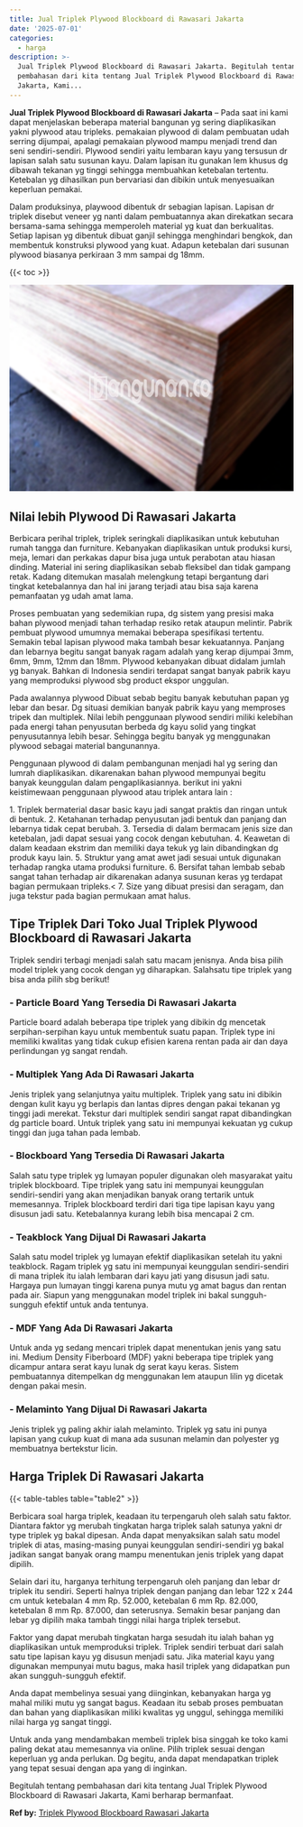 ```yaml
---
title: Jual Triplek Plywood Blockboard di Rawasari Jakarta
date: '2025-07-01'
categories:
  - harga
description: >-
  Jual Triplek Plywood Blockboard di Rawasari Jakarta. Begitulah tentang
  pembahasan dari kita tentang Jual Triplek Plywood Blockboard di Rawasari
  Jakarta, Kami...
---
```


**Jual Triplek Plywood Blockboard di Rawasari Jakarta** – Pada saat ini kami dapat menjelaskan beberapa material bangunan yg sering diaplikasikan yakni plywood atau tripleks. pemakaian plywood di dalam pembuatan udah serring dijumpai, apalagi pemakaian plywood mampu menjadi trend dan seni sendiri-sendiri. Plywood sendiri yaitu lembaran kayu yang tersusun dr lapisan salah satu susunan kayu. Dalam lapisan itu gunakan lem khusus dg dibawah tekanan yg tinggi sehingga membuahkan ketebalan tertentu. Ketebalan yg dihasilkan pun bervariasi dan dibikin untuk menyesuaikan keperluan pemakai.

Dalam produksinya, playwood dibentuk dr sebagian lapisan. Lapisan dr triplek disebut veneer yg nanti dalam pembuatannya akan direkatkan secara bersama-sama sehingga memperoleh material yg kuat dan berkualitas. Setiap lapisan yg dibentuk dibuat ganjil sehingga menghindari bengkok, dan membentuk konstruksi plywood yang kuat. Adapun ketebalan dari susunan plywood biasanya perkiraan 3 mm sampai dg 18mm.

{{< toc >}}

![Jual Triplek Plywood Blockboard di Rawasari Jakarta](/images/jual-triplek-murah-44.png)

## Nilai lebih Plywood Di Rawasari Jakarta

Berbicara perihal triplek, triplek seringkali diaplikasikan untuk kebutuhan rumah tangga dan furniture. Kebanyakan diaplikasikan untuk produksi kursi, meja, lemari dan perkakas dapur bisa juga untuk perabotan atau hiasan dinding. Material ini sering diaplikasikan sebab fleksibel dan tidak gampang retak. Kadang ditemukan masalah melengkung tetapi bergantung dari tingkat ketebalannya dan hal ini jarang terjadi atau bisa saja karena pemanfaatan yg udah amat lama.

Proses pembuatan yang sedemikian rupa, dg sistem yang presisi maka bahan plywood menjadi tahan terhadap resiko retak ataupun melintir. Pabrik pembuat plywood umumnya memakai beberapa spesifikasi tertentu. Semakin tebal lapisan plywood maka tambah besar kekuatannya. Panjang dan lebarnya begitu sangat banyak ragam adalah yang kerap dijumpai 3mm, 6mm, 9mm, 12mm dan 18mm. Plywood kebanyakan dibuat didalam jumlah yg banyak. Bahkan di Indonesia sendiri terdapat sangat banyak pabrik kayu yang memproduksi plywood sbg product ekspor unggulan.

Pada awalannya plywood Dibuat sebab begitu banyak kebutuhan papan yg lebar dan besar. Dg situasi demikian banyak pabrik kayu yang memproses tripek dan multiplek. Nilai lebih penggunaan plywood sendiri miliki kelebihan pada energi tahan penyusutan berbeda dg kayu solid yang tingkat penyusutannya lebih besar. Sehingga begitu banyak yg menggunakan plywood sebagai material bangunannya.

Penggunaan plywood di dalam pembangunan menjadi hal yg sering dan lumrah diaplikasikan. dikarenakan bahan plywood mempunyai begitu banyak keunggulan dalam pengaplikasiannya. berikut ini yakni keistimewaan penggunaan plywood atau triplek antara lain :

1\. Triplek bermaterial dasar basic kayu jadi sangat praktis dan ringan untuk di bentuk. 2. Ketahanan terhadap penyusutan jadi bentuk dan panjang dan lebarnya tidak cepat berubah. 3. Tersedia di dalam bermacam jenis size dan ketebalan, jadi dapat sesuai yang cocok dengan kebutuhan. 4. Keawetan di dalam keadaan ekstrim dan memiliki daya tekuk yg lain dibandingkan dg produk kayu lain. 5. Struktur yang amat awet jadi sesuai untuk digunakan terhadap rangka utama produksi furniture. 6. Bersifat tahan lembab sebab sangat tahan terhadap air dikarenakan adanya susunan keras yg terdapat bagian permukaan tripleks.< 7. Size yang dibuat presisi dan seragam, dan juga tekstur pada bagian permukaan amat halus.

## Tipe Triplek Dari Toko Jual Triplek Plywood Blockboard di Rawasari Jakarta

Triplek sendiri terbagi menjadi salah satu macam jenisnya. Anda bisa pilih model triplek yang cocok dengan yg diharapkan. Salahsatu tipe triplek yang bisa anda pilih sbg berikut!

### \- Particle Board Yang Tersedia Di Rawasari Jakarta

Particle board adalah beberapa tipe triplek yang dibikin dg mencetak serpihan-serpihan kayu untuk membentuk suatu papan. Triplek type ini memiliki kwalitas yang tidak cukup efisien karena rentan pada air dan daya perlindungan yg sangat rendah.

### \- Multiplek Yang Ada Di Rawasari Jakarta

Jenis triplek yang selanjutnya yaitu multiplek. Triplek yang satu ini dibikin dengan kulit kayu yg berlapis dan lantas dipres dengan pakai tekanan yg tinggi jadi merekat. Tekstur dari multiplek sendiri sangat rapat dibandingkan dg particle board. Untuk triplek yang satu ini mempunyai kekuatan yg cukup tinggi dan juga tahan pada lembab.

### \- Blockboard Yang Tersedia Di Rawasari Jakarta

Salah satu type triplek yg lumayan populer digunakan oleh masyarakat yaitu triplek blockboard. Tipe triplek yang satu ini mempunyai keunggulan sendiri-sendiri yang akan menjadikan banyak orang tertarik untuk memesannya. Triplek blockboard terdiri dari tiga tipe lapisan kayu yang disusun jadi satu. Ketebalannya kurang lebih bisa mencapai 2 cm.

### \- Teakblock Yang Dijual Di Rawasari Jakarta

Salah satu model triplek yg lumayan efektif diaplikasikan setelah itu yakni teakblock. Ragam triplek yg satu ini mempunyai keunggulan sendiri-sendiri di mana triplek itu ialah lembaran dari kayu jati yang disusun jadi satu. Hargaya pun lumayan tinggi karena punya mutu yg amat bagus dan rentan pada air. Siapun yang menggunakan model triplek ini bakal sungguh-sungguh efektif untuk anda tentunya.

### \- MDF Yang Ada Di Rawasari Jakarta

Untuk anda yg sedang mencari triplek dapat menentukan jenis yang satu ini. Medium Density Fiberboard (MDF) yakni beberapa tipe triplek yang dicampur antara serat kayu lunak dg serat kayu keras. Sistem pembuatannya ditempelkan dg menggunakan lem ataupun lilin yg dicetak dengan pakai mesin.

### \- Melaminto Yang Dijual Di Rawasari Jakarta

Jenis triplek yg paling akhir ialah melaminto. Triplek yg satu ini punya lapisan yang cukup kuat di mana ada susunan melamin dan polyester yg membuatnya bertekstur licin.

## Harga Triplek Di Rawasari Jakarta

{{< table-tables table="table2" >}}

Berbicara soal harga triplek, keadaan itu terpengaruh oleh salah satu faktor. Diantara faktor yg merubah tingkatan harga triplek salah satunya yakni dr type triplek yg bakal dipesan. Anda dapat menyaksikan salah satu model triplek di atas, masing-masing punyai keunggulan sendiri-sendiri yg bakal jadikan sangat banyak orang mampu menentukan jenis triplek yang dapat dipilih.

Selain dari itu, harganya terhitung terpengaruh oleh panjang dan lebar dr triplek itu sendiri. Seperti halnya triplek dengan panjang dan lebar 122 x 244 cm untuk ketebalan 4 mm Rp. 52.000, ketebalan 6 mm Rp. 82.000, ketebalan 8 mm Rp. 87.000, dan seterusnya. Semakin besar panjang dan lebar yg dipilih maka tambah tinggi nilai harga triplek tersebut.

Faktor yang dapat merubah tingkatan harga sesudah itu ialah bahan yg diaplikasikan untuk memproduksi triplek. Triplek sendiri terbuat dari salah satu tipe lapisan kayu yg disusun menjadi satu. Jika material kayu yang digunakan mempunyai mutu bagus, maka hasil triplek yang didapatkan pun akan sungguh-sungguh efektif.

Anda dapat membelinya sesuai yang diinginkan, kebanyakan harga yg mahal miliki mutu yg sangat bagus. Keadaan itu sebab proses pembuatan dan bahan yang diaplikasikan miliki kwalitas yg unggul, sehingga memiliki nilai harga yg sangat tinggi.

Untuk anda yang mendambakan membeli triplek bisa singgah ke toko kami paling dekat atau memesannya via online. Pilih triplek sesuai dengan keperluan yg anda perlukan. Dg begitu, anda dapat mendapatkan triplek yang tepat sesuai dengan apa yang di inginkan.

Begitulah tentang pembahasan dari kita tentang Jual Triplek Plywood Blockboard di Rawasari Jakarta, Kami berharap bermanfaat.

**Ref by:** [Triplek Plywood Blockboard Rawasari Jakarta](https://id.wikipedia.org/wiki/Triplek)

